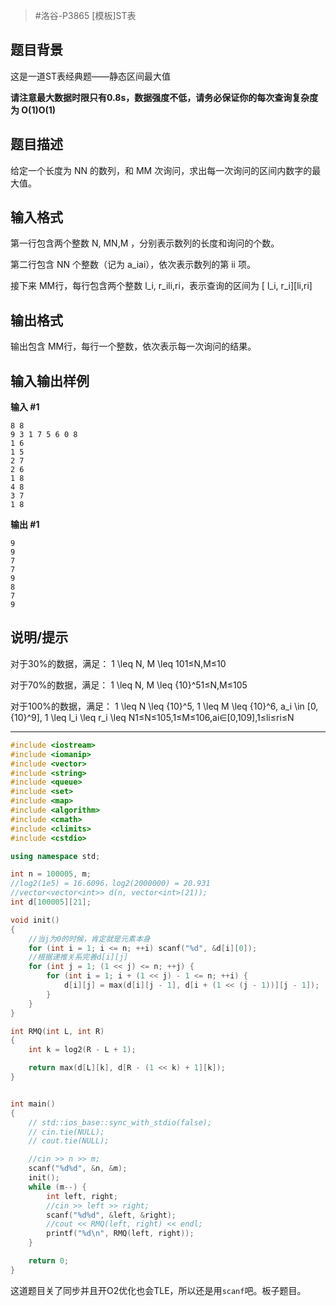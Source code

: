 > #洛谷-P3865 [模板]ST表

## 题目背景

这是一道ST表经典题——静态区间最大值

**请注意最大数据时限只有0.8s，数据强度不低，请务必保证你的每次查询复杂度为 O(1)O(1)**

## 题目描述

给定一个长度为 NN 的数列，和 MM 次询问，求出每一次询问的区间内数字的最大值。

## 输入格式

第一行包含两个整数 N, MN,M ，分别表示数列的长度和询问的个数。

第二行包含 NN 个整数（记为 a_iai），依次表示数列的第 ii 项。

接下来 MM行，每行包含两个整数 l_i, r_ili,ri，表示查询的区间为 [ l_i, r_i][li,ri]

## 输出格式

输出包含 MM行，每行一个整数，依次表示每一次询问的结果。

## 输入输出样例

**输入 #1**

```
8 8
9 3 1 7 5 6 0 8
1 6
1 5
2 7
2 6
1 8
4 8
3 7
1 8
```

**输出 #1**

```
9
9
7
7
9
8
7
9
```

## 说明/提示

对于30%的数据，满足： 1 \leq N, M \leq 101≤N,M≤10

对于70%的数据，满足： 1 \leq N, M \leq {10}^51≤N,M≤105

对于100%的数据，满足： 1 \leq N \leq {10}^5, 1 \leq M \leq {10}^6, a_i \in [0, {10}^9], 1 \leq l_i \leq r_i \leq N1≤N≤105,1≤M≤106,ai∈[0,109],1≤li≤ri≤N

-----

```c++
#include <iostream>
#include <iomanip>
#include <vector>
#include <string>
#include <queue>
#include <set>
#include <map>
#include <algorithm>
#include <cmath>
#include <climits>
#include <cstdio>

using namespace std;

int n = 100005, m;
//log2(1e5) = 16.6096，log2(2000000) = 20.931
//vector<vector<int>> d(n, vector<int>(21));
int d[100005][21];

void init()
{
	//当j为0的时候，肯定就是元素本身
	for (int i = 1; i <= n; ++i) scanf("%d", &d[i][0]);
	//根据递推关系完善d[i][j]
	for (int j = 1; (1 << j) <= n; ++j) {
		for (int i = 1; i + (1 << j) - 1 <= n; ++i) {
			d[i][j] = max(d[i][j - 1], d[i + (1 << (j - 1))][j - 1]);
		}
	}
}

int RMQ(int L, int R)
{
	int k = log2(R - L + 1);

	return max(d[L][k], d[R - (1 << k) + 1][k]);
}


int main()
{
	// std::ios_base::sync_with_stdio(false);
	// cin.tie(NULL);
	// cout.tie(NULL);

	//cin >> n >> m;
	scanf("%d%d", &n, &m);
	init();
	while (m--) {
		int left, right;
		//cin >> left >> right;
		scanf("%d%d", &left, &right);
		//cout << RMQ(left, right) << endl;
		printf("%d\n", RMQ(left, right));
	}

	return 0;
}
```

这道题目关了同步并且开O2优化也会TLE，所以还是用`scanf`吧。板子题目。